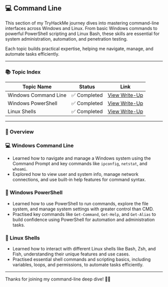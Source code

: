 ## 💻 Command Line 

This section of my TryHackMe journey dives into mastering command-line interfaces across Windows and Linux. From basic Windows commands to powerful PowerShell scripting and Linux Bash, these skills are essential for system administration, automation, and penetration testing.  

Each topic builds practical expertise, helping me navigate, manage, and automate tasks efficiently.  

---

### 📚 Topic Index  

| Topic Name            | Status         | Link                                                                  |
|-----------------------|----------------|-----------------------------------------------------------------------|
| Windows Command Line  | ✅ Completed   | [View Write-Up](https://github.com/MQKGitHub/Windows-Command-Line/)   |
| Windows PowerShell    | ✅ Completed   | [View Write-Up](https://github.com/MQKGitHub/Windows-PowerShell/)     |
| Linux Shells          | ✅ Completed   | [View Write-Up](https://github.com/MQKGitHub/Linux-Shells)            |

---

### 🧠 Overview  

### 💻 Windows Command Line  
- Learned how to navigate and manage a Windows system using the Command Prompt and key commands like `ipconfig`, `netstat`, and `whoami`.  
- Explored how to view user and system info, manage network connections, and use built-in help features for command syntax.

### 🧩 Windows PowerShell
- Learned how to use PowerShell to run commands, explore the file system, and manage system settings with greater control than CMD.  
- Practised key commands like `Get-Command`, `Get-Help`, and `Get-Alias` to build confidence using PowerShell for automation and administration tasks.


### 🐧 Linux Shells
- Learned how to interact with different Linux shells like Bash, Zsh, and Fish, understanding their unique features and use cases.  
- Practised essential shell commands and scripting basics, including variables, loops, and permissions, to automate tasks efficiently.

---

Thanks for joining my command-line deep dive! 🚀🔧
